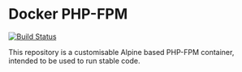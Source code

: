 # Docker PHP-FPM

[![Build Status](https://travis-ci.org/jaymecd/docker-php-fpm.svg?branch=master)](https://travis-ci.org/jaymecd/docker-php-fpm)

This repository is a customisable Alpine based PHP-FPM container, intended to be used to run stable code. 
